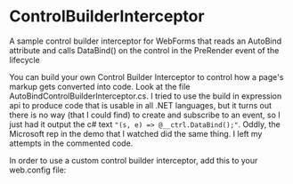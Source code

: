 # ControlBuilderInterceptor
A sample control builder interceptor for WebForms that reads an AutoBind attribute and calls DataBind() on the control in the PreRender
event of the lifecycle
  
You can build your own Control Builder Interceptor to control how a page's markup gets converted into code. Look at the file AutoBindControlBuilderInterceptor.cs. I tried to use the build in expression api to produce code that is usable in all .NET languages, but it turns out there is no way (that I could find) to create and subscribe to an event, so I just had it output the c# text `"(s, e) => @__ctrl.DataBind();"`.  Oddly, the Microsoft rep in the demo that I watched did the same thing. I left my attempts in the commented code.  
  
In order to use a custom control builder interceptor, add this to your web.config file:  
<compilation debug="true" targetFramework="4.5" controlBuilderInterceptorType="ControlBuilderInterceptor.AutoBindControlBuilderInterceptor" />
   
